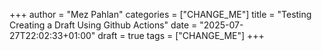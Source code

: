 +++
author = "Mez Pahlan"
categories = ["CHANGE_ME"]
title = "Testing Creating a Draft Using Github Actions"
date = "2025-07-27T22:02:33+01:00"
draft = true
tags = ["CHANGE_ME"]
+++


<!--more-->
